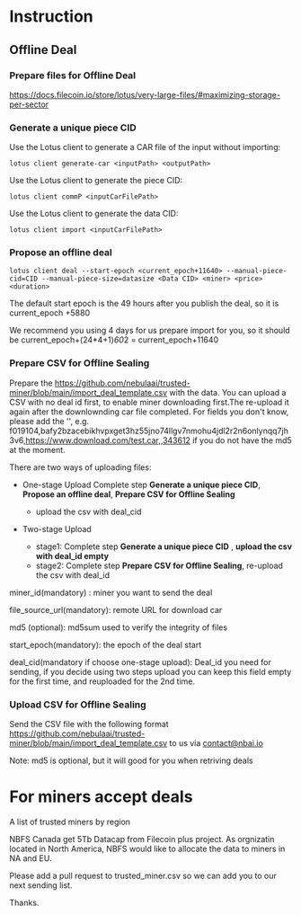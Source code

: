 # Instruction
## Offline Deal
### Prepare files for Offline Deal
https://docs.filecoin.io/store/lotus/very-large-files/#maximizing-storage-per-sector

### Generate a unique piece CID
Use the Lotus client to generate a CAR file of the input without importing:
```
lotus client generate-car <inputPath> <outputPath>
```
Use the Lotus client to generate the piece CID:
```
lotus client commP <inputCarFilePath>
```
Use the Lotus client to generate the data CID:
```
lotus client import <inputCarFilePath>
```
### Propose an offline deal
```
lotus client deal --start-epoch <current_epoch+11640> --manual-piece-cid=CID --manual-piece-size=datasize <Data CID> <miner> <price> <duration>
```
The default start epoch is the 49 hours after you publish the deal, so it is current_epoch +5880

We recommend you using 4 days for us prepare import for you, so it should be  current_epoch+(24*4+1)*60*2 = current_epoch+11640

### Prepare CSV for Offline Sealing

Prepare the https://github.com/nebulaai/trusted-miner/blob/main/import_deal_template.csv with the data.
You can upload a CSV with no deal id first, to enable miner downloading first.The re-upload it again after the downlownding car file completed.
For fields you don't know, please add the '', e.g.  f019104,bafy2bzacebikhvpxget3hz55jno74llgv7nmohu4jdl2r2n6onlynqq7jh3v6,https://www.download.com/test.car,,343612 if you do not have the md5 at the moment.

There are two ways of uploading files:

* One-stage Upload Complete step  **Generate a unique piece CID**, **Propose an offline deal**,  **Prepare CSV for
  Offline Sealing**
  * upload the csv with deal_cid

* Two-stage Upload
  * stage1: Complete step  **Generate a unique piece CID** , **upload the csv with deal_id empty**
  * stage2:  Complete step  **Prepare CSV for Offline Sealing**, re-upload the csv with deal_id


miner_id(mandatory) : miner you want to send the deal

file_source_url(mandatory): remote URL for download car

md5 (optional): md5sum used to verify the integrity of files

start_epoch(mandatory): the epoch of the deal start

deal_cid(mandatory if choose one-stage upload): Deal_id you need for sending, if you decide using two steps upload you can keep this field empty for the first time, and reuploaded for the 2nd time.



### Upload CSV for Offline Sealing
Send the CSV file with the following format https://github.com/nebulaai/trusted-miner/blob/main/import_deal_template.csv  to us via contact@nbai.io

Note: md5 is optional, but it will good for you when retriving deals


# For miners accept deals

A list of trusted miners by region

NBFS Canada get 5Tb Datacap from Filecoin plus project. As orgnizatin located in North America, NBFS would like to allocate the data to miners in NA and EU.

Please add a pull request to trusted_miner.csv so we can add you to our next sending list.

Thanks.

